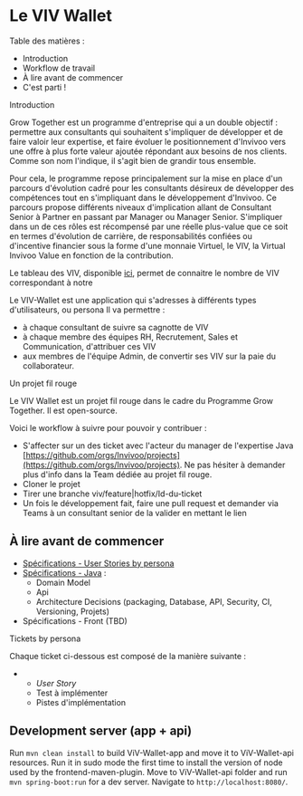 # Le VIV Wallet

Table des matières :

- Introduction
- Workflow de travail
- À lire avant de commencer
- C&#39;est parti !

Introduction

Grow Together est un programme d&#39;entreprise qui a un double objectif : permettre aux consultants qui souhaitent s&#39;impliquer de développer et de faire valoir leur expertise, et faire évoluer le positionnement d&#39;Invivoo vers une offre à plus forte valeur ajoutée répondant aux besoins de nos clients. Comme son nom l&#39;indique, il s&#39;agit bien de grandir tous ensemble.

Pour cela, le programme repose principalement sur la mise en place d&#39;un parcours d&#39;évolution cadré pour les consultants désireux de développer des compétences tout en s&#39;impliquant dans le développement d&#39;Invivoo. Ce parcours propose différents niveaux d&#39;implication allant de Consultant Senior à Partner en passant par Manager ou Manager Senior. S&#39;impliquer dans un de ces rôles est récompensé par une réelle plus-value que ce soit en termes d&#39;évolution de carrière, de responsabilités confiées ou d&#39;incentive financier sous la forme d&#39;une monnaie Virtuel, le VIV, la Virtual Invivoo Value en fonction de la contribution.

Le tableau des VIV, disponible [ici](https://www.invivoo.com/grow-together/), permet de connaitre le nombre de VIV correspondant à notre

Le VIV-Wallet est une application qui s&#39;adresses à différents types d&#39;utilisateurs, ou persona Il va permettre :

- à chaque consultant de suivre sa cagnotte de VIV
- à chaque membre des équipes RH, Recrutement, Sales et Communication, d&#39;attribuer ces VIV
- aux membres de l&#39;équipe Admin, de convertir ses VIV sur la paie du collaborateur.

Un projet fil rouge

Le VIV Wallet est un projet fil rouge dans le cadre du Programme Grow Together. Il est open-source.

Voici le workflow à suivre pour pouvoir y contribuer :

- S&#39;affecter sur un des ticket avec l&#39;acteur du manager de l&#39;expertise Java [https://github.com/orgs/Invivoo/projects](https://github.com/orgs/Invivoo/projects). Ne pas hésiter à demander plus d&#39;info dans la Team dédiée au projet fil rouge.
- Cloner le projet
- Tirer une branche viv/feature|hotfix/Id-du-ticket
- Un fois le développement fait, faire une pull request et demander via Teams à un consultant senior de la valider en mettant le lien

## À lire avant de commencer

- [Spécifications - User Stories by persona](https://invivoo.sharepoint.com/:w:/s/Managersd&#39;Expertise/EeWUsfMrHMdOgpooDoYeWCYBsczKABL8gNalyRRjTDFb_g?e=K6owx1)
- [Spécifications - Java](https://invivoo.sharepoint.com/:w:/s/Managersd&#39;Expertise/ES5hwrPj9fdFj1g8w58NLvcBn2_JeJ9HslSdzdUwafGFpQ?e=gLidmS) :
  - Domain Model
  - Api
  - Architecture Decisions (packaging, Database, API, Security, CI, Versioning, Projets)
- Spécifications - Front (TBD)

Tickets by persona

Chaque ticket ci-dessous est composé de la manière suivante :

-
  - _User Story_
  - Test à implémenter
  - Pistes d&#39;implémentation
  
## Development server (app + api)

Run `mvn clean install` to build ViV-Wallet-app and move it to ViV-Wallet-api resources. Run it in sudo mode the first time to install the version of node used by the frontend-maven-plugin. 
Move to ViV-Wallet-api folder and run `mvn spring-boot:run` for a dev server. Navigate to `http://localhost:8080/`.
